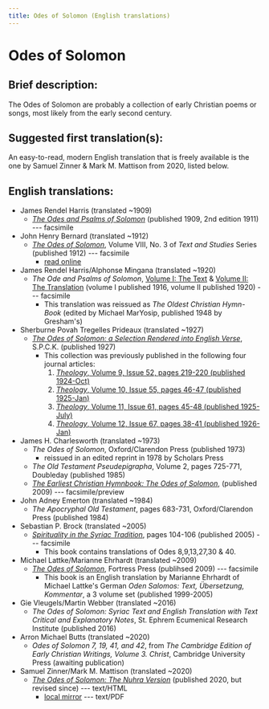 ```yaml
---
title: Odes of Solomon (English translations)
---
```


# Odes of Solomon

## Brief description:

The Odes of Solomon are probably a collection of early Christian poems or songs, most likely from the early second century.

## Suggested first translation(s):

An easy-to-read, modern English translation that is freely available is the one by Samuel Zinner & Mark M. Mattison from 2020, listed below.

## English translations:

* James Rendel Harris (translated ~1909)
  * [*The Odes and Psalms of Solomon*](https://archive.org/details/odespsalmsofsolo00harruoft) (published 1909, 2nd edition 1911) --- facsimile
* John Henry Bernard (translated ~1912)
  * [*The Odes of Solomon*](http://files.xpian.info/odes_of_solomon_bernard.pdf), Volume VIII, No. 3 of *Text and Studies* Series (published 1912) --- facsimile
    * [read online](https://hdl.handle.net/2027/iau.31858011209321)
* James Rendel Harris/Alphonse Mingana (translated ~1920)
  * *The Ode and Psalms of Solomon*, [Volume I: The Text](https://archive.org/details/odespsalmsofsolo01harruoft) & [Volume II: The Translation](https://archive.org/details/odespsalmsofsolo02harruoft) (volume I published 1916, volume II published 1920) --- facsimile
    * This translation was reissued as *The Oldest Christian Hymn-Book* (edited by Michael MarYosip, published 1948 by Gresham's)
* Sherburne Povah Tregelles Prideaux (translated ~1927)
  * [*The Odes of Solomon: a Selection Rendered into English Verse*](odes_of_solomon_prideaux.html),  S.P.C.K. (published 1927)
    * This collection was previously published in the following four journal articles: 
      1. [*Theology*, Volume 9, Issue 52, pages 219-220 (published 1924-Oct)](odes_of_solomon_prideaux_theology_1.pdf)
      2. [*Theology*, Volume 10, Issue 55, pages 46-47 (published 1925-Jan)](odes_of_solomon_prideaux_theology_2.pdf)
      3. [*Theology*, Volume 11, Issue 61, pages 45-48 (published 1925-July)](odes_of_solomon_prideaux_theology_3.pdf)
      4. [*Theology*, Volume 12, Issue 67, pages 38-41 (published 1926-Jan)](odes_of_solomon_prideaux_theology_4.pdf)
* James H. Charlesworth (translated ~1973)
  * *The Odes of Solomon*, Oxford/Clarendon Press (published 1973)
     * reissued in an edited reprint in 1978 by Scholars Press
  * *The Old Testament Pseudepigrapha*, Volume 2, pages 725-771, Doubleday (published 1985)
  * [*The Earliest Christian Hymnbook: The Odes of Solomon*](https://books.google.com/books?id=Lh9MAwAAQBAJ), (published 2009) --- facsimile/preview
* John Adney Emerton (translated ~1984)
  * *The Apocryphal Old Testament*, pages 683-731, Oxford/Clarendon Press (published 1984)
* Sebastian P. Brock (translated ~2005)
  * [*Spirituality in the Syriac Tradition*](https://archive.org/details/spiritualityinsy0000seba_t4l2), pages 104-106 (published 2005) --- facsimile
    * This book contains translations of Odes 8,9,13,27,30 & 40.
* Michael Lattke/Marianne Ehrhardt (translated ~2009)
  * [*The Odes of Solomon*](https://archive.org/details/odesofsolomoncom0000latt), Fortress Press (publihsed 2009) --- facsimile
    * This book is an English translation by Marianne Ehrhardt of Michael Lattke's German *Oden Salomos: Text, Übersetzung, Kommentar*, a 3 volume set (published 1999-2005)
* Gie Vleugels/Martin Webber (translated ~2016)
  * *The Odes of Solomon: Syriac Text and English Translation with Text Critical and Explanatory Notes*, St. Ephrem Ecumenical Research Institute (published 2016)
* Arron Michael Butts (translated ~2020)
  * *Odes of Solomon 7, 19, 41, and 42*, from *The Cambridge Edition of Early Christian Writings, Volume 3.
Christ*, Cambridge University Press (awaiting publication)
* Samuel Zinner/Mark M. Mattison (translated ~2020)
  * [*The Odes of Solomon: The Nuhra Version*](http://www.nuhra.net) (published 2020, but revised since) --- text/HTML
    * [local mirror](odes_of_solomon_nuhra_version_2021.pdf) --- text/PDF
